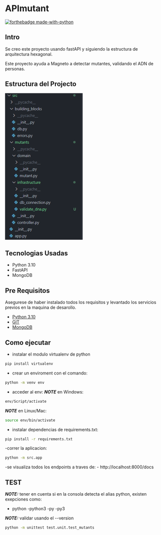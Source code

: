 # APImutant

[![forthebadge made-with-python](http://ForTheBadge.com/images/badges/made-with-python.svg)](https://www.python.org/)

## Intro

Se creo este proyecto usando fastAPI y siguiendo la estructura de arquitectura hexagonal.

Este proyecto ayuda a Magneto a detectar mutantes, validando el ADN de personas. 

## Estructura del Projecto

![project-structure](docs/project_structure.png)

## Tecnologias Usadas

- Python 3.10
- FastAPI
- MongoDB

## Pre Requisitos

Asegurese de haber instalado todos los requisitos y levantado los servicios previos en la maquina de desarollo.

- [Python 3.10](https://www.python.org/downloads/)
- [GIT](https://git-scm.com/downloads)
- [MongoDB](https://www.mongodb.com/try/download/community)

## Como ejecutar

- instalar el modulo virtualenv de python
```bash
pip install virtualenv
```

- crear un enviroment con el comando:
```bash
python -m venv env
```

- acceder al env:
**_NOTE_** en Windows:
```bash
env/Script/activate
```

**_NOTE_** en Linux/Mac:
```bash
source env/bin/activate
```

- instalar dependencias de requirements.txt:
```bash
pip install -r requirements.txt
```

-correr la aplicacion:
```bash
python -m src.app
```

-se visualiza todos los endpoints a traves de:
    - http://localhost:8000/docs

## TEST

**_NOTE:_**  tener en cuenta si en la consola detecta el alias python, existen exepciones como:
- python
-python3
-py
-py3

**_NOTE:_** validar usando el <alias> --version

```bash
python -m unittest test.unit.test_mutants
```



